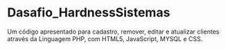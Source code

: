 # Dasafio_HardnessSistemas
Um código apresentado para cadastro, remover, editar e atualizar clientes através da Linguagem PHP, com HTML5, JavaScript, MYSQL e CSS.
